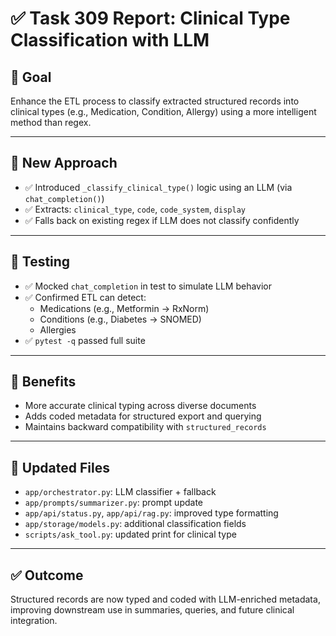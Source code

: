 # ✅ Task 309 Report: Clinical Type Classification with LLM

## 🎯 Goal
Enhance the ETL process to classify extracted structured records into clinical types (e.g., Medication, Condition, Allergy) using a more intelligent method than regex.

---

## 🤖 New Approach
- ✅ Introduced `_classify_clinical_type()` logic using an LLM (via `chat_completion()`)
- ✅ Extracts: `clinical_type`, `code`, `code_system`, `display`
- ✅ Falls back on existing regex if LLM does not classify confidently

---

## 🧪 Testing
- ✅ Mocked `chat_completion` in test to simulate LLM behavior
- ✅ Confirmed ETL can detect:
  - Medications (e.g., Metformin → RxNorm)
  - Conditions (e.g., Diabetes → SNOMED)
  - Allergies
- ✅ `pytest -q` passed full suite

---

## 🧠 Benefits
- More accurate clinical typing across diverse documents
- Adds coded metadata for structured export and querying
- Maintains backward compatibility with `structured_records`

---

## 📁 Updated Files
- `app/orchestrator.py`: LLM classifier + fallback
- `app/prompts/summarizer.py`: prompt update
- `app/api/status.py`, `app/api/rag.py`: improved type formatting
- `app/storage/models.py`: additional classification fields
- `scripts/ask_tool.py`: updated print for clinical type

---

## ✅ Outcome
Structured records are now typed and coded with LLM-enriched metadata, improving downstream use in summaries, queries, and future clinical integration.